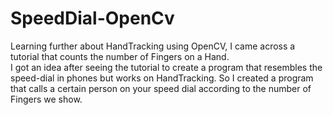# SpeedDial-OpenCv
Learning further about HandTracking using OpenCV, I came across a tutorial that counts the number of Fingers on a Hand.  
I got an idea after seeing the tutorial to create a program that resembles the speed-dial in phones but works on HandTracking. So I created a program that calls a certain person on your speed dial according to the number of Fingers we show.
